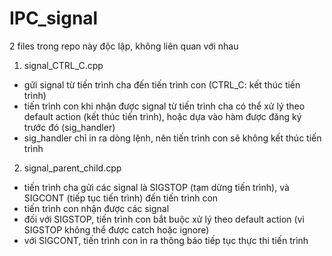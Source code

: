 # IPC_signal

2 files trong repo này độc lập, không liên quan với nhau

1. signal_CTRL_C.cpp
- gửi signal từ tiến trình cha đến tiến trình con (CTRL_C: kết thúc tiến trình)
- tiến trình con khi nhận được signal từ tiến trình cha có thể xử lý theo default action (kết thúc tiến trình), hoặc dựa vào hàm được đăng ký trước đó (sig_handler)
- sig_handler chỉ in ra dòng lệnh, nên tiến trình con sẽ không kết thúc tiến trình

2. signal_parent_child.cpp
- tiến trình cha gửi các signal là SIGSTOP (tạm dừng tiến trình), và SIGCONT (tiếp tục tiến trình) đến tiến trình con
- tiến trình con nhận được các signal
- đối với SIGSTOP, tiến trình con bắt buộc xử lý theo default action (vì SIGSTOP không thể được catch hoặc ignore)
- với SIGCONT, tiến trình con in ra thông báo tiếp tục thực thi tiến trình
